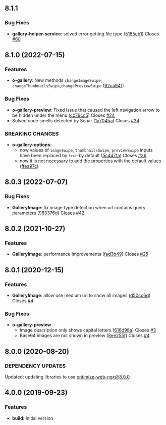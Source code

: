 ## 8.1.1
### Bug Fixes
* **gallery-helper-service**: solved error getting file type ([5185eb1](https://github.com/OntimizeWeb/ontimize-web-ngx-gallery/commit/5185eb1)) Closes [#60](https://github.com/OntimizeWeb/ontimize-web-ngx-gallery/issues/60)

## 8.1.0 (2022-07-15)
### Features
* **o-gallery**: New methods `changeImageSwipe`, `changeThumbnailsSwipe`,`changePreviewSwipe` ([92ca941](https://github.com/OntimizeWeb/ontimize-web-ngx-gallery/commit/92ca941))
### Bug Fixes
* **o-gallery-preview**: Fixed issue that caused the left navigation arrow to be hidden under the menu ([c079cc5](https://github.com/OntimizeWeb/ontimize-web-ngx-gallery/commit/c079cc5)) Closes [#24](https://github.com/OntimizeWeb/ontimize-web-ngx-gallery/issues/24)
* Solved code smells detected by Sonar ([1a704ba](https://github.com/OntimizeWeb/ontimize-web-ngx-gallery/commit/1a704ba)) Closes [#34](https://github.com/OntimizeWeb/ontimize-web-ngx-gallery/issues/34)
### BREAKING CHANGES
* **o-gallery-options**:
  * now values ​​of `imageSwipe`, `thumbnailsSwipe`, `previewSwipe` inputs have been replaced by `true` by default ([5c447fa](https://github.com/OntimizeWeb/ontimize-web-ngx-gallery/commit/5c447fa)) Closes [#36](https://github.com/OntimizeWeb/ontimize-web-ngx-gallery/issues/36)
  * now it is not necessary to add the properties with the default values ([ffea97c](https://github.com/OntimizeWeb/ontimize-web-ngx-gallery/commit/ffea97c))


## 8.0.3 (2022-07-07)
### Bug Fixes
* **GalleryImage**: fix image type detection when url contains query parameters ([983376d](https://github.com/OntimizeWeb/ontimize-web-ngx-gallery/commit/983376d2b08154fd67eba224289f4f931ad17246)) Closes [#42](https://github.com/OntimizeWeb/ontimize-web-ngx-gallery/issues/42)

## 8.0.2 (2021-10-27)
### Features
* **GalleryImage**: performance improvements ([fad3b49](https://github.com/OntimizeWeb/ontimize-web-ngx-gallery/commit/fad3b49)) Closes [#25](https://github.com/OntimizeWeb/ontimize-web-ngx-gallery/issues/25)

## 8.0.1 (2020-12-15)
### Features
* **GalleryImage**: allow use medium url to show all images ([d50cc6d](https://github.com/OntimizeWeb/ontimize-web-ngx-gallery/commit/d50cc6d)) Closes [#4](https://github.com/OntimizeWeb/ontimize-web-ngx-gallery/issues/4)

### Bug Fixes
* **o-gallery-preview**
  * Image description only shows capital letters ([616d98a](https://github.com/OntimizeWeb/ontimize-web-ngx-gallery/commit/616d98a)) Closes [#3](https://github.com/OntimizeWeb/ontimize-web-ngx-gallery/issues/3)
  * Base64 images are not shown in preview ([8ee255f](https://github.com/OntimizeWeb/ontimize-web-ngx-gallery/commit/8ee255f)) Closes [#4](https://github.com/OntimizeWeb/ontimize-web-ngx-gallery/issues/3)

## 8.0.0 (2020-08-20)
### DEPENDENCY UPDATES
Updated: updating libraries to use ontimize-web-ngx@8.0.0

## 4.0.0 (2019-09-23)
### Features
* **build:** initial version
